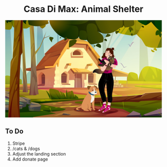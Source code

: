 <h1 align="center">
  Casa Di Max: Animal Shelter  
</h1>

[![Casa di Max](/src/images/casadimaxLanding.jpg "Animal Shelter, Sardinia, Italy")](https://www.casadimax.org)

## To Do 


1. Stripe
2. /cats & /dogs
3. Adjust the landing section
4. Add donate page
